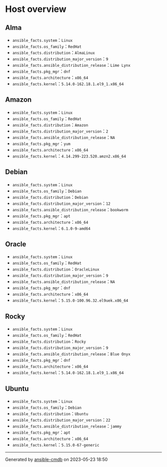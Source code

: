 Host overview
===================

Alma
-------------------

* `ansible_facts.system`：`Linux`
* `ansible_facts.os_family`：`RedHat`
* `ansible_facts.distribution`：`AlmaLinux`
* `ansible_facts.distribution_major_version`：`9`
* `ansible_facts.ansible_distribution_release`：`Lime Lynx`
* `ansible_facts.pkg_mgr`：`dnf`
* `ansible_facts.architecture`：`x86_64`
* `ansible_facts.kernel`：`5.14.0-162.18.1.el9_1.x86_64`

Amazon
-------------------

* `ansible_facts.system`：`Linux`
* `ansible_facts.os_family`：`RedHat`
* `ansible_facts.distribution`：`Amazon`
* `ansible_facts.distribution_major_version`：`2`
* `ansible_facts.ansible_distribution_release`：`NA`
* `ansible_facts.pkg_mgr`：`yum`
* `ansible_facts.architecture`：`x86_64`
* `ansible_facts.kernel`：`4.14.299-223.520.amzn2.x86_64`

Debian
-------------------

* `ansible_facts.system`：`Linux`
* `ansible_facts.os_family`：`Debian`
* `ansible_facts.distribution`：`Debian`
* `ansible_facts.distribution_major_version`：`12`
* `ansible_facts.ansible_distribution_release`：`bookworm`
* `ansible_facts.pkg_mgr`：`apt`
* `ansible_facts.architecture`：`x86_64`
* `ansible_facts.kernel`：`6.1.0-9-amd64`

Oracle
-------------------

* `ansible_facts.system`：`Linux`
* `ansible_facts.os_family`：`RedHat`
* `ansible_facts.distribution`：`OracleLinux`
* `ansible_facts.distribution_major_version`：`9`
* `ansible_facts.ansible_distribution_release`：`NA`
* `ansible_facts.pkg_mgr`：`dnf`
* `ansible_facts.architecture`：`x86_64`
* `ansible_facts.kernel`：`5.15.0-100.96.32.el9uek.x86_64`

Rocky
-------------------

* `ansible_facts.system`：`Linux`
* `ansible_facts.os_family`：`RedHat`
* `ansible_facts.distribution`：`Rocky`
* `ansible_facts.distribution_major_version`：`9`
* `ansible_facts.ansible_distribution_release`：`Blue Onyx`
* `ansible_facts.pkg_mgr`：`dnf`
* `ansible_facts.architecture`：`x86_64`
* `ansible_facts.kernel`：`5.14.0-162.18.1.el9_1.x86_64`

Ubuntu
-------------------

* `ansible_facts.system`：`Linux`
* `ansible_facts.os_family`：`Debian`
* `ansible_facts.distribution`：`Ubuntu`
* `ansible_facts.distribution_major_version`：`22`
* `ansible_facts.ansible_distribution_release`：`jammy`
* `ansible_facts.pkg_mgr`：`apt`
* `ansible_facts.architecture`：`x86_64`
* `ansible_facts.kernel`：`5.15.0-67-generic`

---------------

Generated by [ansible-cmdb](https://github.com/fboender/ansible-cmdb) on 2023-05-23 18:50
